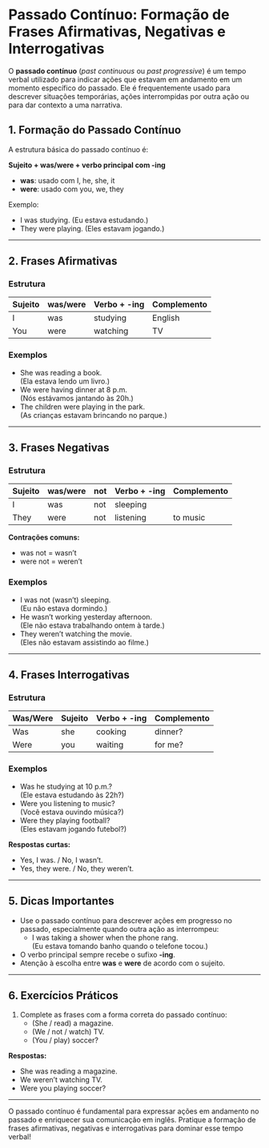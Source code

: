 
# Passado Contínuo: Formação de Frases Afirmativas, Negativas e Interrogativas

O **passado contínuo** (*past continuous* ou *past progressive*) é um tempo verbal utilizado para indicar ações que estavam em andamento em um momento específico do passado. Ele é frequentemente usado para descrever situações temporárias, ações interrompidas por outra ação ou para dar contexto a uma narrativa.

## 1. Formação do Passado Contínuo

A estrutura básica do passado contínuo é:

**Sujeito + was/were + verbo principal com -ing**

- **was**: usado com I, he, she, it
- **were**: usado com you, we, they

Exemplo:
- I was studying. (Eu estava estudando.)
- They were playing. (Eles estavam jogando.)

---

## 2. Frases Afirmativas

### Estrutura

| Sujeito | was/were | Verbo + -ing | Complemento |
|---------|----------|--------------|-------------|
| I       | was      | studying     | English     |
| You     | were     | watching     | TV          |

### Exemplos

- She was reading a book.  
  (Ela estava lendo um livro.)
- We were having dinner at 8 p.m.  
  (Nós estávamos jantando às 20h.)
- The children were playing in the park.  
  (As crianças estavam brincando no parque.)

---

## 3. Frases Negativas

### Estrutura

| Sujeito | was/were | not | Verbo + -ing | Complemento |
|---------|----------|-----|--------------|-------------|
| I       | was      | not | sleeping     |             |
| They    | were     | not | listening    | to music    |

**Contrações comuns:**
- was not = wasn’t
- were not = weren’t

### Exemplos

- I was not (wasn’t) sleeping.  
  (Eu não estava dormindo.)
- He wasn’t working yesterday afternoon.  
  (Ele não estava trabalhando ontem à tarde.)
- They weren’t watching the movie.  
  (Eles não estavam assistindo ao filme.)

---

## 4. Frases Interrogativas

### Estrutura

| Was/Were | Sujeito | Verbo + -ing | Complemento |
|----------|---------|--------------|-------------|
| Was      | she     | cooking      | dinner?     |
| Were     | you     | waiting      | for me?     |

### Exemplos

- Was he studying at 10 p.m.?  
  (Ele estava estudando às 22h?)
- Were you listening to music?  
  (Você estava ouvindo música?)
- Were they playing football?  
  (Eles estavam jogando futebol?)

**Respostas curtas:**
- Yes, I was. / No, I wasn’t.
- Yes, they were. / No, they weren’t.

---

## 5. Dicas Importantes

- Use o passado contínuo para descrever ações em progresso no passado, especialmente quando outra ação as interrompeu:
  - I was taking a shower when the phone rang.  
    (Eu estava tomando banho quando o telefone tocou.)
- O verbo principal sempre recebe o sufixo **-ing**.
- Atenção à escolha entre **was** e **were** de acordo com o sujeito.

---

## 6. Exercícios Práticos

1. Complete as frases com a forma correta do passado contínuo:
   - (She / read) a magazine.
   - (We / not / watch) TV.
   - (You / play) soccer?

**Respostas:**
- She was reading a magazine.
- We weren’t watching TV.
- Were you playing soccer?

---

O passado contínuo é fundamental para expressar ações em andamento no passado e enriquecer sua comunicação em inglês. Pratique a formação de frases afirmativas, negativas e interrogativas para dominar esse tempo verbal!
```
